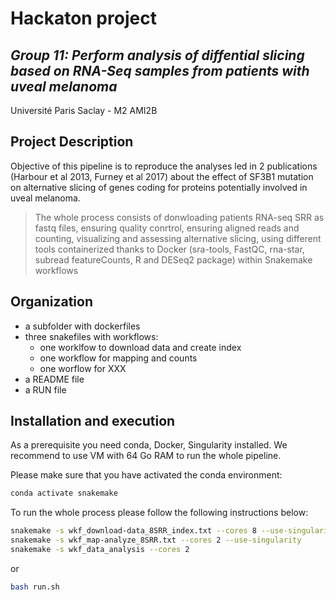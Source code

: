 # Hackaton project
## _Group 11: Perform analysis of diffential slicing based on RNA-Seq samples from patients with uveal melanoma_ 
Université Paris Saclay - M2 AMI2B



## Project Description

Objective of this pipeline is to reproduce the analyses led in 2 publications (Harbour et al 2013, Furney et al 2017) about the effect of SF3B1 mutation on alternative slicing of genes coding for proteins potentially involved in uveal melanoma. 

> The whole process consists of donwloading patients RNA-seq SRR as fastq files, 
> ensuring quality conrtrol, ensuring aligned reads and counting, 
> visualizing and assessing alternative slicing,
> using different tools containerized thanks to Docker 
(sra-tools, FastQC, rna-star, subread featureCounts, R and DESeq2 package) 
> within Snakemake workflows

## Organization
- a subfolder with dockerfiles
- three snakefiles with workflows:
    - one worklfow to download data and create index
    - one workflow for mapping and counts  
    - one worflow for XXX
- a README file  
- a RUN file

## Installation and execution

As a prerequisite you need conda, Docker, Singularity installed.
We recommend to use VM with 64 Go RAM to run the whole pipeline.

Please make sure that you have activated the conda environment:

```sh
conda activate snakemake
```

To run the whole process please follow the following instructions below:
```sh
snakemake -s wkf_download-data_8SRR_index.txt --cores 8 --use-singularity
snakemake -s wkf_map-analyze_8SRR.txt --cores 2 --use-singularity
snakemake -s wkf_data_analysis --cores 2
```

or 
```sh
bash run.sh
```





